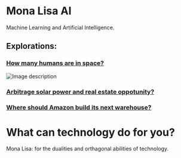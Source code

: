 # Mona Lisa AI
Machine Learning and Artificial Intelligence.

## Explorations:

### [How many humans are in space?](https://github.com/allenj813/Mona-Lisa-AI/blob/master/Humans%20in%20Space.ipynb)
![Image description](https://raw.githubusercontent.com/allenj813/Mona-Lisa-AI/master/Images/iss-location.png)

### [Arbitrage solar power and real estate oppotunity?](https://github.com/allenj813/Mona-Lisa-AI/blob/master/Solar%20Power%20and%20Real%20Estate%20Opportunity.ipynb&auto=format&fit=crop&w=50&q=80)

### [Where should Amazon build its next warehouse?](https://github.com/allenj813/Mona-Lisa-AI/blob/master/The%20Next%20Amazon%20Warehouse.ipynb) 

# What can technology do for you?
Mona Lisa: for the dualities and orthagonal abilities of technology.
